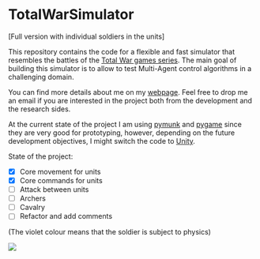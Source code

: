 # TotalWarSimulator

[Full version with individual soldiers in the units]

This repository contains the code for a flexible and fast simulator that resembles the battles of the [Total War games series](https://www.totalwar.com/).
The main goal of building this simulator is to allow to test Multi-Agent control algorithms in a challenging domain.

You can find more details about me on my [webpage](https://michelangeloconserva.github.io/).
Feel free to drop me an email if you are interested in the project both from the development and the research sides.

At the current state of the project I am using [pymunk](http://www.pymunk.org) and [pygame](https://www.pygame.org/) since they are very good for prototyping, however, depending on the future development objectives, I might switch the code to [Unity](https://unity.com/).


State of the project:
- [x] Core movement for units
- [x] Core commands for units
- [ ] Attack between units
- [ ] Archers
- [ ] Cavalry
- [ ] Refactor and add comments

(The violet colour means that the soldier is subject to physics)

![](test.gif)

